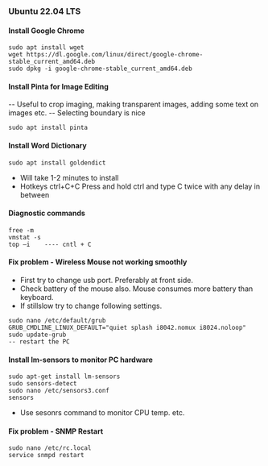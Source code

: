### Ubuntu 22.04 LTS

####  Install Google Chrome
```
sudo apt install wget
wget https://dl.google.com/linux/direct/google-chrome-stable_current_amd64.deb
sudo dpkg -i google-chrome-stable_current_amd64.deb 
```

#### Install Pinta for Image Editing
-- Useful to crop imaging, making transparent images, adding some text on images etc.
-- Selecting boundary is nice
```
sudo apt install pinta
```

#### Install Word Dictionary
```
sudo apt install goldendict
```
- Will take 1-2 minutes to install
- Hotkeys ctrl+C+C  Press and hold ctrl and type C twice with any delay in between

#### Diagnostic commands
```
free -m
vmstat -s
top –i    ---- cntl + C
```


#### Fix problem - Wireless Mouse not working smoothly
- First try to change usb port. Preferably at front side.
- Check battery of the mouse also. Mouse consumes more battery than keyboard.
- If stillslow try to change following settings.
```
sudo nano /etc/default/grub
GRUB_CMDLINE_LINUX_DEFAULT="quiet splash i8042.nomux i8024.noloop"
sudo update-grub
-- restart the PC
```

#### Install lm-sensors to monitor PC hardware
```
sudo apt-get install lm-sensors
sudo sensors-detect
sudo nano /etc/sensors3.conf
sensors
```
- Use sesonrs command to monitor CPU temp. etc.



#### Fix problem - SNMP Restart
```
sudo nano /etc/rc.local
service snmpd restart
```



